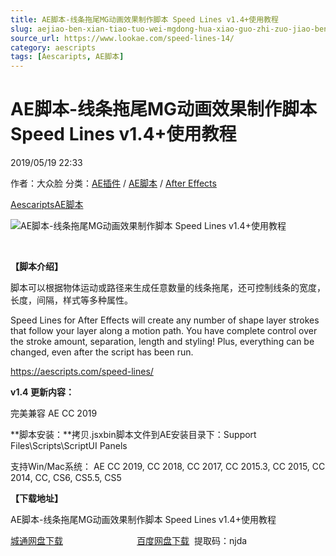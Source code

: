 ```yaml
---
title: AE脚本-线条拖尾MG动画效果制作脚本 Speed Lines v1.4+使用教程
slug: aejiao-ben-xian-tiao-tuo-wei-mgdong-hua-xiao-guo-zhi-zuo-jiao-ben-speed-lines-v1-4-shi-yong-jiao-cheng
source_url: https://www.lookae.com/speed-lines-14/
category: aescripts
tags: [Aescaripts, AE脚本]
---
```

# AE脚本-线条拖尾MG动画效果制作脚本 Speed Lines v1.4+使用教程

2019/05/19 22:33

作者：大众脸
分类：[AE插件](https://www.lookae.com/after-effects/aechajian/) / [AE脚本](https://www.lookae.com/after-effects/aescripts/) / [After Effects](https://www.lookae.com/after-effects/)

[Aescaripts](https://www.lookae.com/tag/aescaripts/)[AE脚本](https://www.lookae.com/tag/ae%e8%84%9a%e6%9c%ac/)

![AE脚本-线条拖尾MG动画效果制作脚本 Speed Lines v1.4+使用教程](https://www.lookae.com/wp-content/uploads/2015/08/Speed-Lines.jpg "AE脚本-线条拖尾MG动画效果制作脚本 Speed Lines v1.4+使用教程-LookAE.com")

﻿

**【脚本介绍】**

脚本可以根据物体运动或路径来生成任意数量的线条拖尾，还可控制线条的宽度，长度，间隔，样式等多种属性。

Speed Lines for After Effects will create any number of shape layer strokes that follow your layer along a motion path. You have complete control over the stroke amount, separation, length and styling! Plus, everything can be changed, even after the script has been run.

https://aescripts.com/speed-lines/

**v1.4 更新内容：**

完美兼容 AE CC 2019

**脚本安装：**拷贝.jsxbin脚本文件到AE安装目录下：Support Files\Scripts\ScriptUI Panels

支持Win/Mac系统： AE CC 2019, CC 2018, CC 2017, CC 2015.3, CC 2015, CC 2014, CC, CS6, CS5.5, CS5

**【下载地址】**

AE脚本-线条拖尾MG动画效果制作脚本 Speed Lines v1.4+使用教程

[城通网盘下载](https://lookae.ctfile.com/fs/680462-375128000)                              [百度网盘下载](https://pan.baidu.com/s/1xzL84BydtkYSA1eBQhFbRA)  提取码：njda
